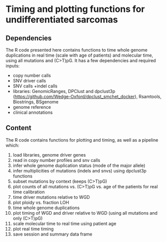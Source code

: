 # Timing and plotting functions for undifferentiated sarcomas

## Dependencies

The R code presented here contains functions to time whole genome duplications in real time (scale with age of patients) and molecular time, using all mutations and (C>T)pG. It has a few dependencies and required inputs:
+ copy number calls
+ SNV driver calls
+ SNV calls
+indel calls
+ libraries: GenomicRanges, DPClust and dpclust3p (https://github.com/Wedge-Oxford/dpclust_smchet_docker), Rsamtools, Biostrings, BSgenome
+ genome reference
+ clinical annotations
 

## Content

The R code contains functions for plotting and timing, as well as a pipeline which: 
1. load libraries, genome driver genes
2. read in copy number profiles and snv calls
3. infer whole genome duplication status (mode of the major allele)
4. infer multiplicities of mutations (indels and snvs) using dpclust3p functions
5. subset mutations by context (keeps (C>T)pG)
6. plot counts of all mutations vs. (C>T)pG vs. age of the patients for real time calibration
7. time driver mutations relative to WGD
8. plot ploidy vs. fraction LOH
9. time whole genome duplications 
10. plot timing of WGD and driver relative to WGD (using all mutations and only (C>T)pG)
11. scale molecular time to real time using patient age
12. plot real time timing
13. save session and summary data frame
